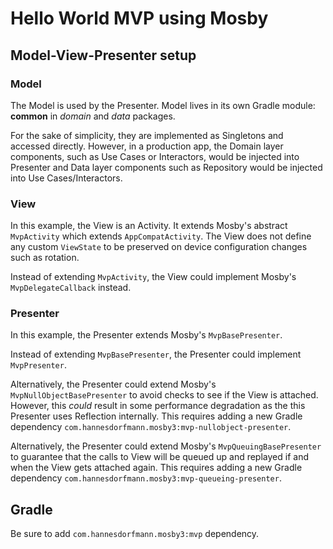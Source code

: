 # Hello World MVP using Mosby

## Model-View-Presenter setup

### Model

The Model is used by the Presenter. Model lives in its own Gradle module: **common** in *domain* and *data* packages. 

For the sake of simplicity, they are implemented as Singletons and accessed directly. However, in a production app, the Domain layer components, such as Use Cases or Interactors, would be injected into Presenter and Data layer components such as Repository would be injected into Use Cases/Interactors. 

### View

In this example, the View is an Activity. It extends Mosby's abstract `MvpActivity` which extends `AppCompatActivity`. The View does not define any custom `ViewState` to be preserved on device configuration changes such as rotation. 

Instead of extending `MvpActivity`, the View could implement Mosby's `MvpDelegateCallback` instead. 
 
### Presenter

In this example, the Presenter extends Mosby's `MvpBasePresenter`.

Instead of extending `MvpBasePresenter`, the Presenter could implement `MvpPresenter`.

Alternatively, the Presenter could extend Mosby's `MvpNullObjectBasePresenter` to avoid checks to see if the View is attached. However, this *could* result in some performance degradation as the this Presenter uses Reflection internally. This requires adding a new Gradle dependency `com.hannesdorfmann.mosby3:mvp-nullobject-presenter`.

Alternatively, the Presenter could extend Mosby's `MvpQueuingBasePresenter` to guarantee that the calls to View will be queued up and replayed if and when the View gets attached again. This requires adding a new Gradle dependency `com.hannesdorfmann.mosby3:mvp-queueing-presenter`.

## Gradle

Be sure to add `com.hannesdorfmann.mosby3:mvp` dependency.
